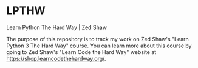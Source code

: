 # LPTHW
Learn Python The Hard Way | Zed Shaw

The purpose of this repository is to track my work on Zed Shaw's "Learn Python 3 The Hard Way" course.  You can learn more about this course by going to Zed Shaw's "Learn Code the Hard Way" website at https://shop.learncodethehardway.org/.
